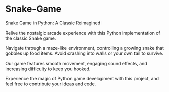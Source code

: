 # Snake-Game 
Snake Game in Python: A Classic Reimagined

Relive the nostalgic arcade experience with this Python implementation of the classic Snake game.

Navigate through a maze-like environment, controlling a growing snake that gobbles up food items. Avoid crashing into walls or your own tail to survive.

Our game features smooth movement, engaging sound effects, and increasing difficulty to keep you hooked.

Experience the magic of Python game development with this project, and feel free to contribute your ideas and code.
